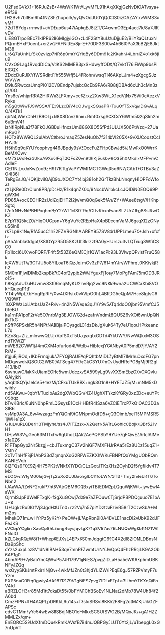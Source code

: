 U2FsdGVkX1+16RJuZsB+4WsWK1WtVLyvMFL91hAlqXKgjGzNvDfOATvsya+eRf39
fH2Bvh7blfBm6h4fNZ8RZhupoI5/yyQ/vOdJU0YjQdCtS0izOAZAYixvWMS3uvMf
72dT8Ydg+rrmwtf+cVDEup6us47iApbgEJ8tZT/C4ewmO3Ep4aed7k/8a7JlKvDV
LiE8GTrpoI8Ec71kIPR62B6MIgjyiGO+zL4F2StY8uU2uDjjuE2/BiiYRaQLtuxN
PQrmEHxP0oenL+erZw2FAFNittEx8jmE+70DF3S00w4h66l0PaX3bB2jE8JktM38
LrSQ7aUnNLfSk0zvIzp7NR8p0mtYQYlqBy6DDm91q2KkahrJ4LbmlZXo1xk6jlu9
CVxO9Lag4RvqdDICa/VdKS2MMEB3pxSHdwyffODX/Q7vktT76iFhWp9bsPiElGQX
ZDdcDuRJIXYfWSRdkti1/h555Wfj5L4PRohn/wsqTI46AKpLJm4+zXgcgSJzWVWw
D9Iu5RwccaUmqPl012DVQEndp7ujsbcQcEb9PA6/RQ8tjDBAd6cUh3cMn3zg1/0O
Yns8e/whtprRRA2HiRWu3LFXmy+ce6Zrxz2Xw3WtLX1edVjNx75Wi0cAezxVRyks
m5gGtWiwTJ9WSSX/FEx9LzcBiY4cOUwgxSGsaPR+TxuOfT5xVqmDQvALqO/4ATk1
qbN4jWiexChHzB9OLj+N8X8Dovz6nm+Rmf0xsgSCXCsY6Wtm5Q2qSlm2m6uBmV4f
izNfiRpNLa3f78FkOJGBDuHfnxzUm6i8GX8O5SfPd2ULUX506PtWzq+27UamRuGP
HOTz8WW9QL2ulAbVC0broJmaqZ5ZesNuOb7f314bVl205X+9vXUCoostCcIHYJ3r
H5th9q9qKYUYoophvg446JBpdy9sVZOccFuZFHpCBwJd5/JMwPxO0WrrKBeMXOwv
eM73L6cRezGJkuA9Xu0IFqT2QFsZ0on9tlhKj5ukbw9Q35h0MkdIxMFPvmCAdleF
CEf1NjLvx/nKwZoo9zH9T7KTtgVaPYWMfMCTGWqD5d6N7/CAbT+GTBu3aZO4l36l
TeRgEsJQ/HQKjbvilQAjD9oJXOC7Yt4Ibj381oh2GrTRzBhLNnqnyH1OPFoWfoZI
rXLjKRe0DvCIun8PR/pDcHz/R1k4qnZK0c/9NccbWnbkcLcJQIDiNOEOQ69PgWXM
PD85A+xcQEOHR2zUdiZqiEHT2I2jwVmQ0qGek5fAh/ZY+WAee8tngV/HKhpSgtcj
f7cfrNHvNrPBHPxqhmByY2rWL1clS0T9q/CttvRbxoFvaoSLZUr7Jhg8SslRwGKZ
E7pYRQ5koZ0/HiqOUGpsn+Y6gVuYc2REpHaX4pBDccmVaMJ6gaqXl2zGNyuS6ln8
rk7Lp9k1No/RfA5ucC1lrE2FZVRGNhAlAREY957SV84rUPPLmeu7X+Jsh+xfcftz
pAhAInbIaOdgpt/X8IOYpzR5O5SKzUb3krzzt9A0yHIUrszu3vLQTnug3WfiCSC0
Fp1lccl6UXhvoFQRF/F4fc5t53Z6eQMECjr1QW1acPb93L3VlwpQPvlsfFruQ58k
lcXW5UtTV/3CTJU5o8Y1LoaT6jQzJgjlmGv3zP7/614mYJryWPhrgL0KKiykjRh2
SM0m1FjwIDIMb2kspBk7tC4of2ypjb2nWJYguxFj1oay7MoPgFAm75mOD3JRo15+
h8KgAdUDuHUvmw83fD6mqMyKU2mvRjq2wc9NKk9wna2UCWCaXbi8VOkHQuegP1tT
YT4iyWpLXbHogRpRIF/Ow4tXRsix0v5VIpO0hL4BRDG5eQpM7Hoe8IgtsC6VQ9WT
1QXPWzLxLiAtbsUaZ+R4v+4n2N5WVqe3qJ1/Y9v5ATq4doOOjbn95VmfCJ5b1eBU
ka1rnPA1poF2rVe5O7nrbMg3EJOWGZd+zafnVndmk8QUSZ6vXOt6wnUpQNjIkTkG
nSffP6PSxbR5h4NPtNABBjaiPCysgdLC1dzDkJgXuK64Ty7eU1qouHPtkeanzL7q
KZo8g+ZlzLmlnwwQLUjkVpfS0xT5UJqsxqtxGDTd4YkUWY/NwWQkxM3OSndTKWZF
mWE82CViW1jJ4mGXM4ofurlod4l/Wxlb+HibfcxjYGANbyA0P5mdD7jY/AY2R/M+
ifgjuEjiROdj+lKbFrmqjukA7FYQjRAUEVqPQhtbMiDLZyBtMl7IMrhuOxdFG7pn
MDqwwdrJQ8GtG2WB09ATSeg47Ff/qGkC3YU7mOvUydHRcPG8gMj9R2gI413/IbI7
6svhuwC/lakKkUiamEOHc5wmUdczxvSA599yLg9VvXXSmEbzOXvOXQvluGAiyjkN
yAqbt8QYjs1elcV5+1ezMi/CFkuTUkBBX+ngk3G1n8+HYETJZ5/M+mNM5kDwihlv
nd5AKwu+0qbYf/TucIbAe2dgXWbQGh/4Z4UghXTYxzKfGRy0xz3Dc+euYPt0S8qz
bTwKBrlc/BuNN0hpRmLQGsysE1OcH1HBfR4ISza6VZCiETrcP7kQ1OAC3D3aSIB6
vsMp9A3AL8w4wzagzFmYQOnl9tGMNpmOdfD5+gQ3Oimb/xelT6MPMSRS1jWHe1pX
G1uLvuRLODerH3TMjyh8/ss4J7iTZzzk+X2QerK5ATrLGohic0BojkkQBr521vH1
UHjvW3Vy/Geo63MTfxhw9gUhoLQAb2AePQPSbYHYUe7gFQwEZArkjlAlMex1a0Z6
R1FTapGyp2Nr5kzgj+cbUTuxmgC37w2hiGF7MXFHJrRAa5rEz8UCz15uqZ1+VQN7
2cTvThHfFSjF1AbP33dZqmqnXoG2RFWEZKXhWKuFBNPfQxYMglUObRQmKANIEVqh
8l2FQs9F0E9Zj4H75PKZtVNkfX1YDCrCLzGotJTKzXHz2OyhD2f5Ygfiidv4T7MS
eEOQwiWtgM60lajGvjTp2uXo2UJBaohglbCl1foLWN/STB+Tmy2hdebKT8ToNbn2
tJAaWA/tZeNF2rukP7htBVAjrQBM6CQBxyiTBtEDM2pLQquWjKWtt+jywEwI4aWX
OjrmlSJpFUWelFTxgK+fSgXuGCwj7d39e7aZFOuwCTjSrjdPBPDQguuo7E1bAJ+S
U+UgkzRuDIGfVj3JgdH3UTn0+rz2Vq7h57plYDztzaFzivR58rT2CzwSbA+Mm2bs
MhekQ71mLwHYrPz5yK2Y+PeOW+jL7ApRbn9i0A4DVLE1nacDl2vUbK92dJFFeJKS
sVCbpYCgIb+XzoGp8hL5cng4cysjqvkgX71q8V57ae7ELNUQsWgKbRN71V6FNoIO
kZLGkgRQzW8t1+Whep6EJXsL4EPxKS0mJdqgtC69C4X2dl8ZlOMLDBnsNDa9pShc
cYzs2uxpLbz8V1dN9IBM+53qe7mnRFZwmtUrNYJwQpQ4FhzRRqiLK9A2Ob6AE1g0
4bmAP9+7yBabYncQWwP57JR179V1gNiES7pvgZIDLaH5a5eWK6Xp5mUBKNFyJZQq
wxQyySKkJmtPxirrINjQv+4wkMfJZnQt3hjdYLIZW/IPEqE6gJ57RZPVmyF7uYzm
EXP5naG0Etq0gwiy4dA98ZR179V1gNiES7pvgZIDLaFTpLa3UhmYTKXqQiFoV4td
aBRZLOH3kr85Md1tt7dkaDt55/0bFYM1ChBSoEv1NiLNat2dMb78W4Uh84f2A6bd
CmzFIPN+tfH4AQPLpDNKkL9u14s+T3sloSRSvI8KKh2F8Fg2otMAKjUikGZFAPSc
edvCTMmFyYc54wEw8RSBdjNBO1eHMkxSCSUfSWG2B/MQxJKv+gA1HZZMMLZx/qm+
EnEQRC5S9UdXfmDQuekRmKAVsfB7B4mJQBPGy5LUT0Yt2jL/uTbepgL0xG7nUpVT
